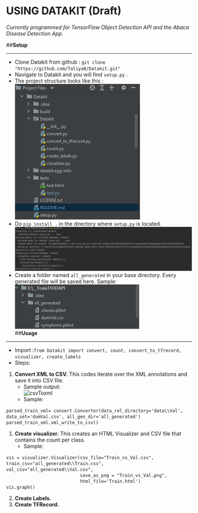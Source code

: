 USING DATAKIT (Draft)
=======
_Currently programmed for TensorFlow Object Detection API and the Abaca Disease Detection App._

##**Setup**
***
- Clone Datakit from github : `git clone "https://github.com/TaliyaB/Datakit.git"`
- Navigate to Datakit and you will find `setup.py` .
- The project structure looks like this : <br>
![structure](https://github.com/TaliyaB/Datakit/blob/master/screenshots/structure.png?raw=true) 
- Do `pip install .` in the directory where `setup.py` is located.
![install](https://github.com/TaliyaB/Datakit/blob/master/screenshots/install.png?raw=true) <br>
- Create a folder named `all_generated` in your base directory. Every generated file will be saved here. Sample:<br>
![allgen](https://github.com/TaliyaB/Datakit/blob/master/screenshots/all_gen.png?raw=true)<br>
##**Usage**
***
- Import :`from Datakit import convert, count, convert_to_tfrecord, visualizer, create_labels`
- Steps:
1. **Convert XML to CSV.** This codes iterate over the XML annotations and save it into CSV file. 
   - Sample output:<br>
   ![csvToxml]()
   - Sample:<br>
```
parsed_train_xml= convert.Converter(data_rel_directory='data\\Val', data_set='dumVal.csv', all_gen_dir='all_generated')
parsed_train_xml.xml_write_to_csv()
```
1. **Create visualizer.** This creates an HTML Visualizer and CSV file that contains the count per class. 
   - Sample:<br>
```
vis = visualizer.Visualizer(csv_file="Train_vs_Val.csv", train_csv="all_generated\\Train.csv", val_csv="all_generated\\Val.csv",
                            save_as_png = "Train_vs_Val.png",
                            html_file='Train.html')
vis.graph()
```
2. **Create Labels.**
3. **Create TFRecord.**